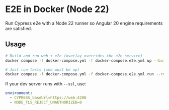 # E2E in Docker (Node 22)

Run Cypress e2e with a Node 22 runner so Angular 20 engine requirements are satisfied.

## Usage

```bash
# Build and run web + e2e (overlay overrides the e2e service)
docker compose -f docker-compose.yml -f docker-compose.e2e.yml up --build e2e

# Just run tests (web must be up)
docker compose -f docker-compose.yml -f docker-compose.e2e.yml run --rm e2e
```

If your dev server runs with `--ssl`, use:

```yaml
environment:
  - CYPRESS_baseUrl=https://web:4200
  - NODE_TLS_REJECT_UNAUTHORIZED=0
```
